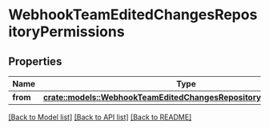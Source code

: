 # WebhookTeamEditedChangesRepositoryPermissions

## Properties

Name | Type | Description | Notes
------------ | ------------- | ------------- | -------------
**from** | [**crate::models::WebhookTeamEditedChangesRepositoryPermissionsFrom**](webhook_team_edited_changes_repository_permissions_from.md) |  | 

[[Back to Model list]](../README.md#documentation-for-models) [[Back to API list]](../README.md#documentation-for-api-endpoints) [[Back to README]](../README.md)


